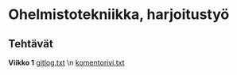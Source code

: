 # Ohelmistotekniikka, harjoitustyö
## Tehtävät
**Viikko 1**
[gitlog.txt](https://github.com/arolaeemil/ot-harjoitustyo/blob/master/laskarit/viikko1/gitlog.txt) \n
[komentorivi.txt](https://github.com/arolaeemil/ot-harjoitustyo/blob/master/laskarit/viikko1/komentorivi.txt)
